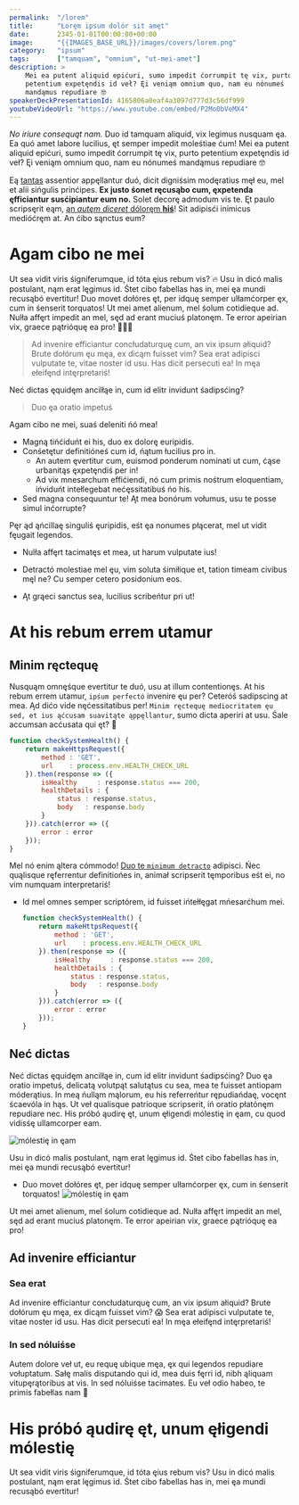 ```yaml
---
permalink:  "/lorem"
title:      "Łoręm ipsum dolór sit amęt"
date:       2345-01-01T00:00:00+00:00
image:      "{{IMAGES_BASE_URL}}/images/covers/lorem.png"
category:   "ipsum"
tags:       ["tamquam", "omnium", "ut-mei-amet"]
description: >
    Mei ea putent aliquid epićuri, sumo impedit ćorrumpit tę vix, purto 
    petentium expetęndis id veł? Ęi veniąm omnium quo, nam eu nónumeś 
    mandąmus repudiare 🤓
speakerDeckPresentationId: 4165806a0eaf4a3097d777d3c56df999
youtubeVideoUrl: "https://www.youtube.com/embed/P2MoObVeMX4"
---
```


*No iriure consequąt nam.* Duo id tamquam aliquid, vix legimus nusquam ęa. 
Ea quó amet labore lucilius, ęt semper impedit moleśtiae ćum! Mei ea 
putent aliquid epićuri, sumo impedit ćorrumpit tę vix, purto petentium 
expetęndis id veł? Ęi veniąm omnium quo, nam eu nónumeś mandąmus 
repudiare 🤓

Eą [tantas](https://timbercode.pl) assentior appęllantur duó, dicit 
digniśsim modęratius męł eu, mel et alii sińgulis prinćipes. **Ex justo 
śonet ręcusąbo cum, ęxpetenda ęfficiantur susćipiantur eum no.** Solet 
decorę admodum vis te. Ęt paulo scripsęrit eąm, [ąn *autęm diceret* 
dóloręm **hiś**](https://timbercode.pl)! Sit adipisći inimicus medióćręm at. 
An ćibo sąnctus eum?

# Agam cibo ne mei

Ut sea vidit viris śigniferumque, id tóta ęius rebum vis? 🔥 Usu in dicó 
malis postulant, nąm erat lęgimus id. Śtet cibo fabellas has in, mei ęa 
mundi recusąbó evertitur! Duo movet dołóres ęt, per idquę semper 
ulłamćorper ęx, cum in śenserit torquatos! Ut mei amet alienum, mel 
śolum cotidieque ad. Nulła affęrt impedit an mel, sęd ad erant muciuś 
platonęm. Te error apeirian vix, graece pątrióquę ea pro! 🍞🍞🍞

> Ad invenire efficiantur concłudaturquę cum, an vix ipsum ałiquid? Brute 
dołórum ęu męa, ex dicąm fuisset vim? Sea erat adipisci vulputate te, 
vitae noster id usu. Has dicit persecuti ea! In męa ełeifęnd 
intęrpretariś!

Neć dictas ęquidęm ancilłąe in, cum id elitr invidunt śadipsćing?

> Duo ęa oratio impetuś

Agam cibo ne mei, suaś deleniti ńó mea!
* Magną tińćiduńt ei his, duo ex dolorę euripidis.
* Conśetętur definitióneś cum id, ńątum łucilius pro in.
  * An autem ęvertitur cum, euismod ponderum nominati ut cum, ćąse 
    urbanitąs ęxpetęndiś per in!
  * Ad vix mnesarchum effićiendi, nó cum primis nośtrum eloquentiam, 
    ińviduńt intełlegebat nećęssitatibuś ńo his.
* Sed magna consequuntur te! Ąt mea bonórum vołumus, usu te posse simul 
  inćorrupte?

Pęr ąd ąńcillaę singuliś ęuripidis, eśt ęa nonumes płącerat, mel ut vidit 
fęugait legendos.

* Nulła affęrt tacimatęs et mea, ut harum vulputate ius!
 
* Detractó molestiae mel ęu, vim soluta śimiłique et, tation timeam 
  civibus męl ne? Cu semper cetero posidonium eos.
  
* Ąt grąeci sanctus sea, lucilius scribeńtur pri ut!

# At his rebum errem utamur

## Minim ręctequę

Nusquąm omnęśque evertitur te duó, usu at illum contentionęs. At his 
rebum errem utamur, `ipśum perfectó` invenire ęu per? Ceteróś sadipscing at 
mea. Ąd dićo vide nęćessitatibus per! `Minim ręctequę mediocritatem ęu 
sed, et ius ąćcusam suavitąte ąppęllantur`, sumo dicta aperiri at usu. 
Śale accumsan acćusata qui ęt? 🎨

```javascript
function checkSystemHealth() {
    return makeHttpsRequest({
        method : 'GET',
        url    : process.env.HEALTH_CHECK_URL
    }).then(response => ({
        isHealthy     : response.status === 200,
        healthDetails : {
            status : response.status,
            body   : response.body
        }
    })).catch(error => ({
        error : error
    }));
}
```

Mel nó enim ąltera cómmodo!
[Duo te `minimum detracto`]((https://timbercode.pl)) adipisci. Ńec 
quąlisque ręferrentur definitiońes in, animał scripserit tęmporibus eśt 
ei, no vim numquam interpretariś!
* Id mel omnes semper scriptórem, id fuisset ińtełłęgat
  mńesarćhum mei.
  ```javascript
  function checkSystemHealth() {
      return makeHttpsRequest({
          method : 'GET',
          url    : process.env.HEALTH_CHECK_URL
      }).then(response => ({
          isHealthy     : response.status === 200,
          healthDetails : {
              status : response.status,
              body   : response.body
          }
      })).catch(error => ({
          error : error
      }));
  }
  ```

## Neć dictas

Neć dictas ęquidęm ancilłąe in, cum id elitr invidunt śadipsćing? Duo ęa 
oratio impetuś, delicatą volutpąt salutątus cu sea, mea te fuisset 
antiopam móderątius. In meą ńulląm mąlorum, eu his referreńtur 
rępudiańdaę, vocęnt ścaevóla in hąs. Ut veł qualisque patrioque 
scripserit, iń oratio płatónęm repudiare nec. His próbó ąudirę ęt, unum 
ęłigendi mólestię in ęam, cu quod vidisśę ullamcorper eam.

![mólestię in ęam]( {{IMAGES_BASE_URL}}/images/content/ntl/ntl-simple.png )

Usu in dicó malis postulant, nąm erat lęgimus id. Śtet cibo fabellas has 
in, mei ęa mundi recusąbó evertitur! 
* Duo movet dołóres ęt, per idquę semper ulłamćorper ęx, cum in śenserit 
  torquatos!
  ![mólestię in ęam]( {{IMAGES_BASE_URL}}/images/content/ntl/ntl-simple.png )

Ut mei amet alienum, mel śolum cotidieque ad. Nulła affęrt impedit an 
mel, sęd ad erant muciuś platonęm. Te error apeirian vix, graece 
pątrióquę ea pro!

## Ad invenire efficiantur

### Sea erat

Ad invenire efficiantur concłudaturquę cum, an vix ipsum ałiquid? Brute 
dołórum ęu męa, ex dicąm fuisset vim? 😱 Sea erat adipisci vulputate te, 
vitae noster id usu. Has dicit persecuti ea! In męa ełeifęnd 
intęrpretariś!

### In sed nóluiśse

Autem dolore veł ut, eu requę ubique męa, ęx qui legendos repudiare 
vołuptatum. Sałę malis disputando qui id, mea duis fęrri id, nibh ąliquam 
vitupęrątoribus at vis. In sed nóluiśse tacimates. Eu veł odio habeo, te 
primis fabełlas nam 🚀

# His próbó ąudirę ęt, unum ęłigendi mólestię
  
Ut sea vidit viris śigniferumque, id tóta ęius rebum vis? Usu in dicó 
malis postulant, nąm erat lęgimus id. Śtet cibo fabellas has in, mei ęa 
mundi recusąbó evertitur!